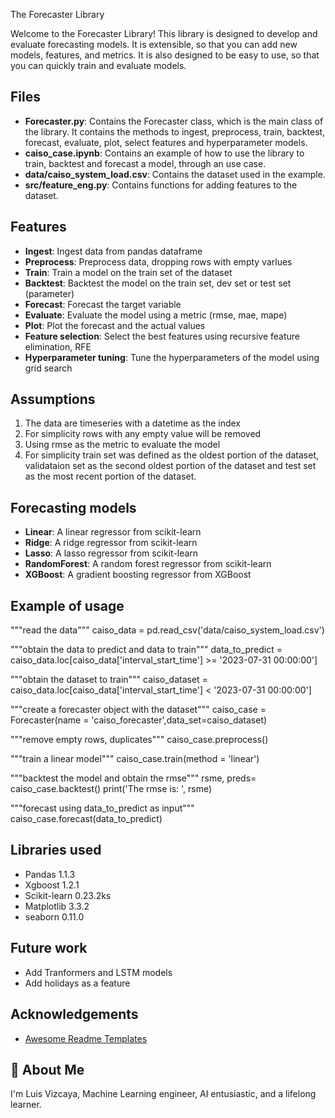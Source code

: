 The Forecaster Library

Welcome to the Forecaster Library! This library is designed to develop and evaluate forecasting models. It is extensible, so that you can add new models, features, and metrics. It is also designed to be easy to use, so that you can quickly train and evaluate models.

## Files

- **Forecaster.py**: Contains the Forecaster class, which is the main class of the library. It contains the methods to ingest, preprocess, train, backtest, forecast, evaluate, plot, select features and  hyperparameter models.
- **caiso_case.ipynb**: Contains an example of how to use the library to train, backtest and forecast a model, through an use case.
- **data/caiso_system_load.csv**: Contains the dataset used in the example.
- **src/feature_eng.py**: Contains functions for adding features to the dataset.

## Features

- **Ingest**: Ingest data from pandas dataframe
- **Preprocess**: Preprocess data, dropping rows with empty varlues
- **Train**: Train a model on the train set of the dataset
- **Backtest**: Backtest the model on the train set, dev set or test set (parameter)
- **Forecast**: Forecast the target variable 
- **Evaluate**: Evaluate the model using a metric (rmse, mae, mape)
- **Plot**: Plot the forecast and the actual values
- **Feature selection**: Select the best features using recursive feature elimination, RFE
- **Hyperparameter tuning**: Tune the hyperparameters of the model using grid search

## Assumptions

1. The data are timeseries with a datetime as the index
2. For simplicity rows with any empty value will be removed
3. Using rmse as the metric to evaluate the model
4. For simplicity train set was defined as the oldest portion of the dataset, validataion set as the second oldest portion of the dataset and test set as the most recent portion of the dataset.

## Forecasting models

- **Linear**: A linear regressor from scikit-learn
- **Ridge**: A ridge regressor from scikit-learn
- **Lasso**: A lasso regressor from scikit-learn
- **RandomForest**: A random forest regressor from scikit-learn
- **XGBoost**: A gradient boosting regressor from XGBoost

## Example of usage

"""read the data"""
caiso_data = pd.read_csv('data/caiso_system_load.csv')

"""obtain the data to predict and data to train"""
data_to_predict = caiso_data.loc[caiso_data['interval_start_time'] >= '2023-07-31 00:00:00']

"""obtain the dataset to train"""
caiso_dataset = caiso_data.loc[caiso_data['interval_start_time'] < '2023-07-31 00:00:00']

"""create a forecaster object with the dataset"""
caiso_case = Forecaster(name = 'caiso_forecaster',data_set=caiso_dataset)

"""remove empty rows, duplicates"""
caiso_case.preprocess()

"""train a linear model"""
caiso_case.train(method = 'linear')

"""backtest the model and obtain the rmse"""
rsme, preds= caiso_case.backtest()
print('The rmse is: ', rsme)

"""forecast using data_to_predict as input"""
caiso_case.forecast(data_to_predict)

## Libraries used

- Pandas 1.1.3
- Xgboost 1.2.1
- Scikit-learn 0.23.2ks
- Matplotlib 3.3.2
- seaborn 0.11.0

## Future work
- Add Tranformers and LSTM models
- Add holidays as a feature

## Acknowledgements

 - [Awesome Readme Templates](https://awesomeopensource.com/project/elangosundar/awesome-README-templates)

## 🚀 About Me

I'm Luis Vizcaya, Machine Learning engineer, AI entusiastic, and a lifelong learner.